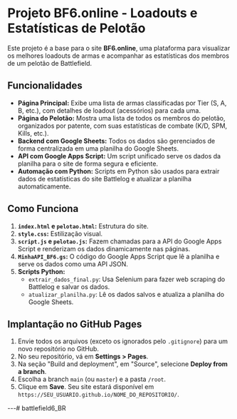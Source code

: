 # Projeto BF6.online - Loadouts e Estatísticas de Pelotão

Este projeto é a base para o site **BF6.online**, uma plataforma para visualizar os melhores loadouts de armas e acompanhar as estatísticas dos membros de um pelotão de Battlefield.

## Funcionalidades

* **Página Principal:** Exibe uma lista de armas classificadas por Tier (S, A, B, etc.), com detalhes de loadout (acessórios) para cada uma.
* **Página do Pelotão:** Mostra uma lista de todos os membros do pelotão, organizados por patente, com suas estatísticas de combate (K/D, SPM, Kills, etc.).
* **Backend com Google Sheets:** Todos os dados são gerenciados de forma centralizada em uma planilha do Google Sheets.
* **API com Google Apps Script:** Um script unificado serve os dados da planilha para o site de forma segura e eficiente.
* **Automação com Python:** Scripts em Python são usados para extrair dados de estatísticas do site Battlelog e atualizar a planilha automaticamente.

## Como Funciona

1.  **`index.html` e `pelotao.html`:** Estrutura do site.
2.  **`style.css`:** Estilização visual.
3.  **`script.js` e `pelotao.js`:** Fazem chamadas para a API do Google Apps Script e renderizam os dados dinamicamente nas páginas.
4.  **`MinhaAPI_BF6.gs`:** O código do Google Apps Script que lê a planilha e serve os dados como uma API JSON.
5.  **Scripts Python:**
    * `extrair_dados_final.py`: Usa Selenium para fazer web scraping do Battlelog e salvar os dados.
    * `atualizar_planilha.py`: Lê os dados salvos e atualiza a planilha do Google Sheets.

## Implantação no GitHub Pages

1.  Envie todos os arquivos (exceto os ignorados pelo `.gitignore`) para um novo repositório no GitHub.
2.  No seu repositório, vá em **Settings > Pages**.
3.  Na seção "Build and deployment", em "Source", selecione **Deploy from a branch**.
4.  Escolha a branch `main` (ou `master`) e a pasta `/root`.
5.  Clique em **Save**. Seu site estará disponível em `https://SEU_USUARIO.github.io/NOME_DO_REPOSITORIO/`.

---# battlefield6_BR
